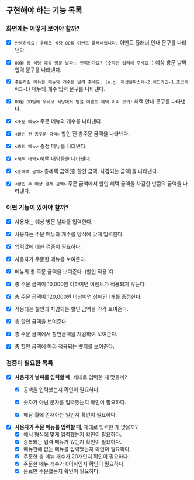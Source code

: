 ## 구현해야 하는 기능 목록
### 화면에는 어떻게 보여야 할까?
- [X] `안녕하세요! 우테코 식당 OO월 이벤트 플래너입니다.` 이벤트 플래너 안내 문구를 나타낸다.
- [X] `OO월 중 식당 예상 방문 날짜는 언제인가요? (숫자만 입력해 주세요!)` 예상 방문 날짜 입력 문구를 나타낸다.
- [X] `주문하실 메뉴를 메뉴와 개수를 알려 주세요. (e.g. 해산물파스타-2,레드와인-1,초코케이크-1)` 메뉴와 개수 입력 문구를 나타낸다.
- [X] `OO월 OO일에 우테코 식당에서 받을 이벤트 혜택 미리 보기!` 혜택 안내 문구를 나타낸다.
- [X] `<주문 메뉴>` 주문 메뉴와 개수를 나타낸다.
- [X] `<할인 전 총주문 금액>` 할인 전 총주문 금액을 나타낸다.
- [X] `<증정 메뉴>` 증정 메뉴를 나타낸다.
- [X] `<혜택 내역>` 혜택 내역들을 나타낸다.
- [X] `<총혜택 금액>` 총혜택 금액(총 할인 금액, 차감되는 금액)을 나타낸다.
- [X] `<할인 후 예상 결제 금액>` 주문 금액에서 할인 혜택 금액을 차감한 만큼의 금액을 나타낸다.


### 어떤 기능이 있어야 할까?
- [X]  사용자는 예상 방문 날짜를 입력한다.
- [X]  사용자는 주문 메뉴와 개수를 양식에 맞게 입력한다.
- [X]  입력값에 대한 검증이 필요하다.
- [X]  사용자가 주문한 메뉴를 보여준다.
- [X]  메뉴의 총 주문 금액을 보여준다. (할인 적용 X) 
- [X]  총 주문 금액이 10,000원 이하이면 이벤트가 적용되지 않는다.
- [X]  총 주문 금액이 120,000원 이상이면 샴페인 1개를 증정한다.
- [X]  적용되는 할인과 차감되는 할인 금액을 각각 보여준다.
- [X]  총 할인 금액을 보여준다.
- [X]  총 주문 금액에서 할인금액을 차감하여 보여준다.
- [X]  총 할인 금액에 따라 적용되는 뱃지를 보여준다.


### 검증이 필요한 목록
- [X]  **사용자가 날짜를 입력할 때**, 제대로 입력한 게 맞을까?
   - [X] 공백을 입력했는지 확인이 필요하다.
   - [X] 숫자가 아닌 문자를 입력했는지 확인이 필요하다.
   - [X] 해당 월에 존재하는 일인지 확인이 필요하다.


- [X]  **사용자가 주문 메뉴를 입력할 때**, 제대로 입력한 게 맞을까?
   - [X] 예시 형식에 맞게 입력했는지 확인이 필요하다.
   - [X] 중복되는 입력 메뉴가 있는지 확인이 필요하다.
   - [X] 메뉴판에 없는 메뉴를 입력했는지 확인이 필요하다.
   - [X] 주문한 총 메뉴 개수가 20개인지 확인이 필요하다.
   - [X] 주문한 메뉴 개수가 0이하인지 확인이 필요하다.
   - [X] 음료만 주문했는지 확인이 필요하다.
